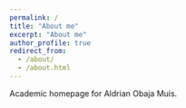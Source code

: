 ```yaml
---
permalink: /
title: "About me"
excerpt: "About me"
author_profile: true
redirect_from: 
  - /about/
  - /about.html
---
```


Academic homepage for Aldrian Obaja Muis.
